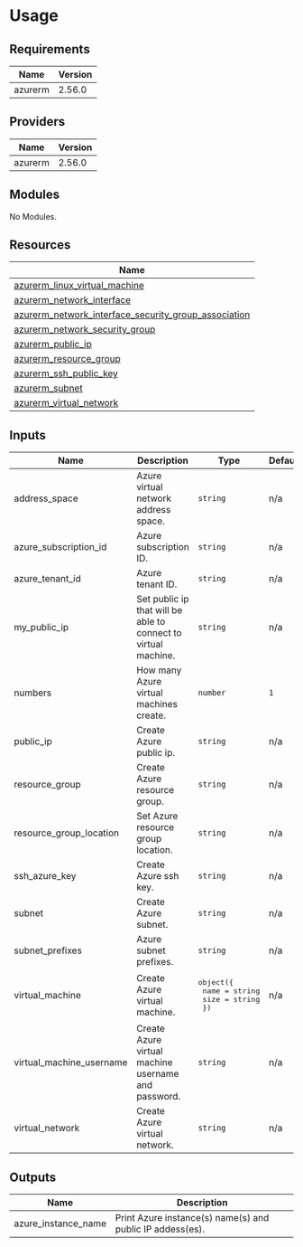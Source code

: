 # Usage

<!--- BEGIN_TF_DOCS --->
## Requirements

| Name | Version |
|------|---------|
| azurerm | 2.56.0 |

## Providers

| Name | Version |
|------|---------|
| azurerm | 2.56.0 |

## Modules

No Modules.

## Resources

| Name |
|------|
| [azurerm_linux_virtual_machine](https://registry.terraform.io/providers/hashicorp/azurerm/2.56.0/docs/resources/linux_virtual_machine) |
| [azurerm_network_interface](https://registry.terraform.io/providers/hashicorp/azurerm/2.56.0/docs/resources/network_interface) |
| [azurerm_network_interface_security_group_association](https://registry.terraform.io/providers/hashicorp/azurerm/2.56.0/docs/resources/network_interface_security_group_association) |
| [azurerm_network_security_group](https://registry.terraform.io/providers/hashicorp/azurerm/2.56.0/docs/resources/network_security_group) |
| [azurerm_public_ip](https://registry.terraform.io/providers/hashicorp/azurerm/2.56.0/docs/resources/public_ip) |
| [azurerm_resource_group](https://registry.terraform.io/providers/hashicorp/azurerm/2.56.0/docs/resources/resource_group) |
| [azurerm_ssh_public_key](https://registry.terraform.io/providers/hashicorp/azurerm/2.56.0/docs/resources/ssh_public_key) |
| [azurerm_subnet](https://registry.terraform.io/providers/hashicorp/azurerm/2.56.0/docs/resources/subnet) |
| [azurerm_virtual_network](https://registry.terraform.io/providers/hashicorp/azurerm/2.56.0/docs/resources/virtual_network) |

## Inputs

| Name | Description | Type | Default | Required |
|------|-------------|------|---------|:--------:|
| address\_space | Azure virtual network address space. | `string` | n/a | yes |
| azure\_subscription\_id | Azure subscription ID. | `string` | n/a | yes |
| azure\_tenant\_id | Azure tenant ID. | `string` | n/a | yes |
| my\_public\_ip | Set public ip that will be able to connect to virtual machine. | `string` | n/a | yes |
| numbers | How many Azure virtual machines create. | `number` | `1` | no |
| public\_ip | Create Azure public ip. | `string` | n/a | yes |
| resource\_group | Create Azure resource group. | `string` | n/a | yes |
| resource\_group\_location | Set Azure resource group location. | `string` | n/a | yes |
| ssh\_azure\_key | Create Azure ssh key. | `string` | n/a | yes |
| subnet | Create Azure subnet. | `string` | n/a | yes |
| subnet\_prefixes | Azure subnet prefixes. | `string` | n/a | yes |
| virtual\_machine | Create Azure virtual machine. | <pre>object({<br>        name = string<br>        size = string<br>    })</pre> | n/a | yes |
| virtual\_machine\_username | Create Azure virtual machine username and password. | `string` | n/a | yes |
| virtual\_network | Create Azure virtual network. | `string` | n/a | yes |

## Outputs

| Name | Description |
|------|-------------|
| azure\_instance\_name | Print Azure instance(s) name(s) and public IP addess(es). |

<!--- END_TF_DOCS --->

